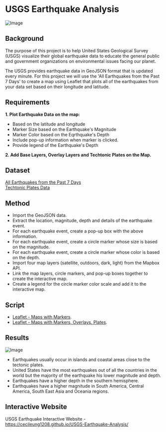 # USGS Earthquake Analysis

![Image](https://cdn.downtoearth.org.in/library/large/2020-07-09/0.09889000_1594303909_earthquake.jpg)

## Background

The purpose of this project is to help United States Geological Survey (USGS) visualize their global earthquake data to educate the general public and government organizations on environmental issues facing our planet.

The USGS provides earthquake data in GeoJSON format that is updated every minute.  For this project we will use the 'All Earthquakes from the Past 7 Days' to create a map using Leaflet that plots all of the earthquakes from your data set based on their longitude and latitude.

## Requirements

**1.  Plot Earthquake Data on the map:**
  * Based on the latitude and longitude
  * Marker Size based on the Earthquake's Magnitude
  * Marker Color based on the Eqrthquake's Depth
  * Include pop-up information when marker is clicked.
  * Provide legend of the Earthquake's Depth

**2.  Add Base Layers, Overlay Layers and Techtonic Plates on the Map.**

## Dataset

[All Earthquakes from the Past 7 Days](https://earthquake.usgs.gov/earthquakes/feed/v1.0/summary/all_week.geojson)<br>
[Techtonic Plates Data](https://raw.githubusercontent.com/fraxen/tectonicplates/master/GeoJSON/PB2002_boundaries.json)

## Method

* Import the GeoJSON data.
* Extract the location, magnitude, depth and details of the earthquake event.
* For each earthquake event, create a pop-up box with the above information.
* For each earthquake event, create a circle marker whose size is based on the magnitude.
* For each earthquake event, create a circle marker whose color is based on the depth.
* Import four map layers (satellite, outdoors, dark, light) from the Mapbox API.
* Link the map layers, circle markers, and pop-up boxes together to create the interactive map.
* Create a legend for the circle marker color scale and add it to the interactive map.

## Script

* [Leaflet - Maps with Markers](https://github.com/cecileung1208/Leaflet-Challenge/tree/main/Leaflet%20-%20Level%201).
* [Leaflet - Maps with Markers, Overlays, Plates](https://github.com/cecileung1208/Leaflet-Challenge/tree/main/Leaflet%20-%20Level%202).

## Results

![Image](https://github.com/cecileung1208/USGS-Earthquake-Analysis/blob/main/Images/Global.png)

* Earthquakes usually occur in islands and coastal areas close to the tectonic plates.
*  United States have the most earthquakes out of all the countries in the world but the majority of the earthquake his lower magnitude and depth.
* Earthquakes have a higher depth in the southern hemisphere.
* Earthquakes have a higher magnitude in South America, Central America, South East Asia and Oceania regions.


## Interactive Website
USGS Earthquake Interactive Website -   https://cecileung1208.github.io/USGS-Earthquake-Analysis/
